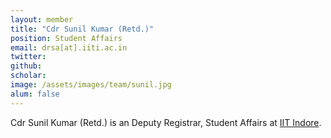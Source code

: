 ```yaml
---
layout: member
title: "Cdr Sunil Kumar (Retd.)"
position: Student Affairs
email: drsa[at].iiti.ac.in
twitter: 
github: 
scholar: 
image: /assets/images/team/sunil.jpg
alum: false
---
```

Cdr Sunil Kumar (Retd.) is an Deputy Registrar, Student Affairs at [IIT Indore][1].

[1]: http://iiti.ac.in

